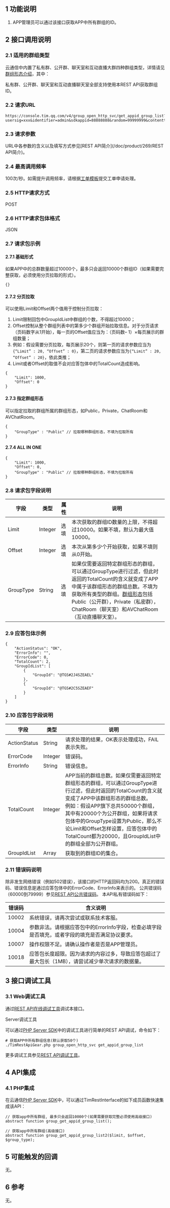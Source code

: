 ## 1 功能说明 
1. APP管理员可以通过该接口获取APP中所有群组的ID。
 
## 2 接口调用说明 

### 2.1 适用的群组类型

云通信中内置了私有群、公开群、聊天室和互动直播大群四种群组类型，详情请见[群组形态介绍](/doc/product/269/群组系统#2-.E7.BE.A4.E7.BB.84.E5.BD.A2.E6.80.81.E4.BB.8B.E7.BB.8D)，其中：

私有群、公开群、聊天室和互动直播聊天室全部支持使用本REST API获取群组ID。

### 2.2 请求URL 
```
https://console.tim.qq.com/v4/group_open_http_svc/get_appid_group_list?usersig=xxx&identifier=admin&sdkappid=88888888&random=99999999&contenttype=json
```
### 2.3 请求参数 

URL中各参数的含义以及填写方式参见[REST API简介](/doc/product/269/REST API简介)。 

### 2.4 最高调用频率 

100次/秒。如需提升调用频率，请根据[工单模板](/doc/product/269/云通信配置变更需求工单#2.15-rest-api.E8.B0.83.E7.94.A8.E9.A2.91.E7.8E.87.E8.B0.83.E6.95.B4)提交工单申请处理。 

### 2.5 HTTP请求方式 

POST 

### 2.6 HTTP请求包体格式 

JSON 

### 2.7 请求包示例

#### 2.7.1 基础形式

如果APP中的总群数量超过10000个，最多只会返回10000个群组ID（如果需要完整获取，必须使用分页拉取的形式）。 
```
{}
```

#### 2.7.2 分页拉取

可以使用Limit和Offset两个值用于控制分页拉取：
1. Limit限制回包中GroupIdList中群组的个数，不得超过10000； 
1. Offset控制从整个群组列表中的第多少个群组开始拉取信息。对于分页请求（页码数字从1开始），每一页的Offset值应当为：（页码数– 1）×每页展示的群组数量；
1. 例如：假设需要分页拉取，每页展示20个，则第一页的请求参数应当为`{“Limit” : 20, “Offset” : 0}`，第二页的请求参数应当为`{“Limit” : 20, “Offset” : 20}`，依此类推；
1. Limit或者Offset的取值不会对应答包体中的TotalCount造成影响。 

```
{
    "Limit": 1000,  
    "Offset": 0
}
```

#### 2.7.3 指定群组形态

可以指定拉取的群组所属的群组形态，如Public，Private，ChatRoom和AVChatRoom。
```
{
    "GroupType" : "Public" // 拉取哪种群组形态，不填为拉取所有
}
```

#### 2.7.4 ALL IN ONE

```
{
    "Limit": 1000,  
    "Offset": 0,   
    "GroupType" : "Public" // 拉取哪种群组形态，不填为拉取所有
}
```

### 2.8 请求包字段说明 

| 字段 | 类型 |属性 |说明 |
|---------|---------|---------|---------|
| Limit | Integer | 选填| 本次获取的群组ID数量的上限，不得超过10000。如果不填，默认为最大值10000。 |
| Offset | Integer | 选填 |本次从第多少个开始获取，如果不填则从0开始。 |
| GroupType | String | 选填 |如果仅需要返回特定群组形态的群组，可以通过GroupType进行过滤，但此时返回的TotalCount的含义就变成了APP中属于该群组形态的群组总数。不填为获取所有类型的群组。[群组形态](/doc/product/269/群组系统#2-.E7.BE.A4.E7.BB.84.E5.BD.A2.E6.80.81.E4.BB.8B.E7.BB.8D)包括Public（公开群），Private（私密群），ChatRoom（聊天室）和AVChatRoom（互动直播聊天室）。|

### 2.9 应答包体示例

```
{
    "ActionStatus": "OK",
    "ErrorInfo": "",
    "ErrorCode": 0,
    "TotalCount": 2, 
    "GroupIdList": [
        {
            "GroupId": "@TGS#2J4SZEAEL"
        },
        {
            "GroupId": "@TGS#2C5SZEAEF"
        }
    ]
}
```
### 2.10 应答包字段说明 

| 字段 | 类型| 说明 |
|---------|---------|---------|
| ActionStatus | String | 请求处理的结果，OK表示处理成功，FAIL表示失败。 |
| ErrorCode | Integer | 错误码。  |
| ErrorInfo | String | 错误信息。  |
| TotalCount | Integer | APP当前的群组总数。如果仅需要返回特定群组形态的群组，可以通过GroupType进行过滤，但此时返回的TotalCount的含义就变成了APP中该群组形态的群组总数。<br/>例如：假设APP旗下总共50000个群组，其中有20000个为公开群组，如果将请求包体中的GroupType设置为Public，那么不论Limit和Offset怎样设置，应答包体中的TotalCount都为20000，且GroupIdList中的群组全部为公开群组。  |
| GroupIdList | Array | 获取到的群组ID的集合。 |

### 2.11 错误码说明 

除非发生网络错误（例如502错误），该接口的HTTP返回码均为200。真正的错误码、错误信息是通过应答包体中的ErrorCode、ErrorInfo来表示的。 
公共错误码（60000到79999）参见[REST API公共错误码](/doc/product/269/错误码#rest-api.E5.85.AC.E5.85.B1.E9.94.99.E8.AF.AF.E7.A0.81)。 
本API私有错误码如下： 

| 错误码 |含义说明 | 
|---------|---------|
| 10002 | 系统错误，请再次尝试或联系技术客服。 | 
| 10004 | 参数非法。请根据应答包中的ErrorInfo字段，检查必填字段是否填充，或者字段的填充是否满足协议要求。 | 
| 10007 | 操作权限不足。请确认操作者是否是APP管理员。 | 
| 10018 | 应答包长度超限。因为请求的内容过多，导致应答包超过了最大包长（1MB），请尝试减少单次请求的数据量。 | 

## 3 接口调试工具 

### 3.1 Web调试工具 

通过[REST API在线调试工具](http://avc.qcloud.com/wiki2.0/im/APITester/APITester.html#v4/group_open_http_svc/get_appid_group_list)调试本接口。 

Server调试工具 

可以通过[PHP Server SDK](/doc/product/269/PHP%20Server%20SDK)中的调试工具进行简单的REST API调试，命令如下： 
```
# 获取APP中所有群组信息(默认获取50个)
./TimRestApiGear.php group_open_http_svc get_appid_group_list 
```
更多调试工具参见[REST API调试工具](/doc/product/269/REST%20API简介#5-rest-api.E8.B0.83.E8.AF.95.E5.B7.A5.E5.85.B7)。 

## 4 API集成 

### 4.1 PHP集成 

在云通信[PHP Server SDK](/doc/product/269/PHP%20Server%20SDK#3-timrestapigear.php.E4.BD.BF.E7.94.A8.E8.AF.B4.E6.98.8E)中，可以通过TimRestInterface的如下成员函数快速集成该API： 
```
// 获取app中所有群组, 最多只会返回10000个(如果需要获取完整必须使用高级接口)
abstract function group_get_appid_group_list();

// 获取app中所有群组(高级接口)
abstract function group_get_appid_group_list2($limit, $offset, $group_type);
```

## 5 可能触发的回调 

无。 

## 6 参考 

无。 
